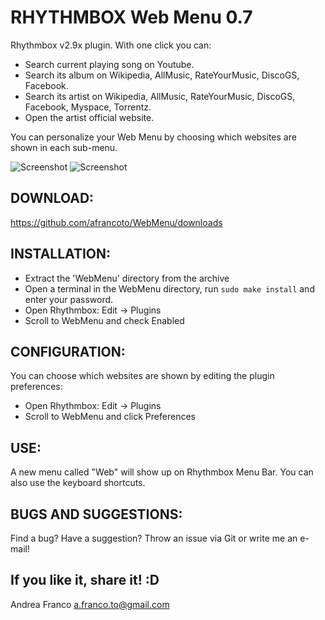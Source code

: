 RHYTHMBOX Web Menu 0.7
======================

Rhythmbox v2.9x plugin.
With one click you can:
- Search current playing song on Youtube.
- Search its album on Wikipedia, AllMusic, RateYourMusic, DiscoGS, Facebook.
- Search its artist on Wikipedia, AllMusic, RateYourMusic, DiscoGS, Facebook, Myspace, Torrentz.
- Open the artist official website.

You can personalize your Web Menu by choosing which websites are shown in each sub-menu.

![Screenshot](http://s8.postimage.org/pnkzeoh5h/Schermata_del_2012_08_14_13_45_19.png)
![Screenshot](http://s7.postimage.org/dhvywual7/Schermata_del_2012_08_18_01_36_21.png)

DOWNLOAD: 
--------
https://github.com/afrancoto/WebMenu/downloads

INSTALLATION: 
------------
- Extract the 'WebMenu' directory from the archive
- Open a terminal in the WebMenu directory, run `sudo make install` and enter your password.
- Open Rhythmbox: Edit -> Plugins
- Scroll to WebMenu and check Enabled

CONFIGURATION:
--------------
You can choose which websites are shown by editing the plugin preferences:
- Open Rhythmbox: Edit -> Plugins
- Scroll to WebMenu and click Preferences

USE: 
----
A new menu called "Web" will show up on Rhythmbox Menu Bar. You can also use the keyboard shortcuts.

BUGS AND SUGGESTIONS: 
--------------------
Find a bug? Have a suggestion? Throw an issue via Git or write me an e-mail!

If you like it, share it! :D
-------------------------

Andrea Franco <a.franco.to@gmail.com>
